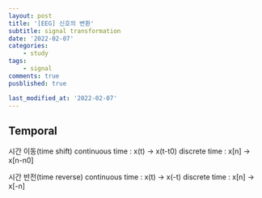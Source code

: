 ```yaml
---
layout: post
title: '[EEG] 신호의 변환'
subtitle: signal transformation
date: '2022-02-07'
categories:
    - study
tags:
    - signal
comments: true
pusblished: true

last_modified_at: '2022-02-07'
---
```


## Temporal 

시간 이동(time shift)
continuous time : x(t) → x(t-t0)
discrete time : x[n] → x[n-n0]



시간 반전(time reverse)
continuous time : x(t) → x(-t)
discrete time : x[n] → x[-n]

